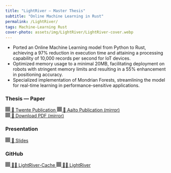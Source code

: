 ```yaml
---
title: "LightRiver — Master Thesis"
subtitle: "Online Machine Learning in Rust"
permalink: /LightRiver/
tags: Machine-Learning Rust
cover-photo: assets/img/LightRiver/LightRiver-cover.webp
---
```


- Ported an Online Machine Learning model from Python to Rust, achieving a 97% reduction in execution time and attaining a processing capability of 10,000 records per second for IoT devices.
- Optimized memory usage to a minimal 20MB, facilitating deployment on robots with stringent memory limits and resulting in a 55% enhancement in positioning accuracy.
- Specialized implementation of Mondrian Forests, streamlining the model for real-time learning in performance-sensitive applications.


### Thesis — Paper

<a class="post-link" href="https://essay.utwente.nl/102624/" target="_blank">
    <img src="/assets/redirect-icon.png" width="15px" style="filter: contrast(0);"> 📜 Twente Publication
</a>
<a class="" href="https://aaltodoc.aalto.fi/items/941f3205-3883-42b6-92f3-0d39840b654e" target="_blank">
    <img src="/assets/redirect-icon.png" width="15px" style="filter: contrast(0);"> 📜 Aalto Publication (mirror)
</a>
<br />
<a class="" href="/assets/img/light-river/master-thesis-paper.pdf" target="_blank">
    <img src="/assets/redirect-icon.png" width="15px" style="filter: contrast(0);"> 📜 Download PDF (mirror)
</a>


### Presentation

<a class="post-link" href="/assets/img/light-river/master-thesis-presentation.pdf" target="_blank">
    <img src="/assets/redirect-icon.png" width="15px" style="filter: contrast(0);"> 🎤 Slides
</a>


### GitHub

<a class="post-link" href="https://github.com/MarcoDiFrancesco/light-river-cache" target="_blank">
    <img src="/assets/redirect-icon.png" width="15px" style="filter: contrast(0);"> 🧑‍💻️ LightRiver-Cache
</a>

<a class="post-link" href="https://github.com/online-ml/light-river" target="_blank">
    <img src="/assets/redirect-icon.png" width="15px" style="filter: contrast(0);"> 🧑‍💻️ LightRiver
</a>
